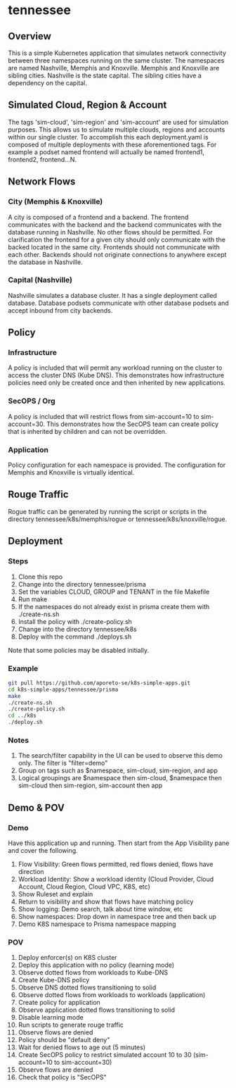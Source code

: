 # tennessee

## Overview
This is a simple Kubernetes application that simulates network connectivity between three namespaces running on the same cluster. The namespaces are named Nashville, Memphis and Knoxville. Memphis and Knoxville are sibling cities. Nashville is the state capital. The sibling cities have a dependency on the capital.

## Simulated Cloud, Region & Account
The tags 'sim-cloud', 'sim-region' and 'sim-account' are used for simulation purposes. This allows us to simulate multiple clouds, regions and accounts within our single cluster. To accomplish this each deployment.yaml is composed of multiple deployments with these aforementioned tags. For example a podset named frontend will actually be named frontend1, frontend2, frontend...N.

## Network Flows

### City (Memphis & Knoxville)
A city is composed of a frontend and a backend. The frontend communicates with the backend and the backend communicates with the database running in Nashville. No other flows should be permitted. For clarification the frontend for a given city should only communicate with the backed located in the same city. Frontends should not communicate with each other. Backends should not originate connections to anywhere except the database in Nashville.

### Capital (Nashville)
Nashville simulates a database cluster. It has a single deployment called database. Database podsets communicate with other database podsets and accept inbound from city backends.

## Policy

### Infrastructure
A policy is included that will permit any workload running on the cluster to access the cluster DNS (Kube DNS). This demonstrates how infrastructure policies need only be created once and then inherited by new applications.

### SecOPS / Org
A policy is included that will restrict flows from sim-account=10 to sim-account=30. This demonstrates how the SecOPS team can create policy that is inherited by children and can not be overridden.

### Application
Policy configuration for each namespace is provided. The configuration for Memphis and Knoxville is virtually identical.

## Rouge Traffic
Rogue traffic can be generated by running the script or scripts in the directory tennessee/k8s/memphis/rogue or tennessee/k8s/knoxville/rogue.

## Deployment

### Steps
1. Clone this repo
2. Change into the directory tennessee/prisma
3. Set the variables CLOUD, GROUP and TENANT in the file Makefile
4. Run make
5. If the namespaces do not already exist in prisma create them with ./create-ns.sh
6. Install the policy with ./create-policy.sh
7. Change into the directory tennessee/k8s
8. Deploy with the command ./deploys.sh

Note that some policies may be disabled initially.

### Example
```bash
git pull https://github.com/aporeto-se/k8s-simple-apps.git
cd k8s-simple-apps/tennessee/prisma
make
./create-ns.sh
./create-policy.sh
cd ../k8s
./deploy.sh
```

### Notes
1. The search/filter capability in the UI can be used to observe this demo only. The filter is "filter=demo"
2. Group on tags such as $namespace, sim-cloud, sim-region, and app
3. Logical groupings are $namespace then sim-cloud, $namespace then sim-cloud then sim-region, sim-account then app

## Demo & POV

### Demo
Have this application up and running. Then start from the App Visibility pane and cover the following.
1. Flow Visibility: Green flows permitted, red flows denied, flows have direction
2. Workload Identity: Show a workload identity (Cloud Provider, Cloud Account, Cloud Region, Cloud VPC, K8S, etc)
3. Show Ruleset and explain
4. Return to visibility and show that flows have matching policy
5. Show logging: Demo search, talk about time window, etc
6. Show namespaces: Drop down in namespace tree and then back up
7. Demo K8S namespace to Prisma namespace mapping

### POV
1. Deploy enforcer(s) on K8S cluster
2. Deploy this application with no policy (learning mode)
3. Observe dotted flows from workloads to Kube-DNS
4. Create Kube-DNS policy
5. Observe DNS dotted flows transitioning to solid
6. Observe dotted flows from workloads to workloads (application)
8. Create policy for application
9. Observe application dotted flows transitioning to solid
10. Disable learning mode
11. Run scripts to generate rouge traffic
12. Observe flows are denied
13. Policy should be "default deny"
14. Wait for denied flows to age out (5 minutes)
15. Create SecOPS policy to restrict simulated account 10 to 30 (sim-account=10 to sim-account=30)
16. Observe flows are denied
17. Check that policy is "SecOPS"
